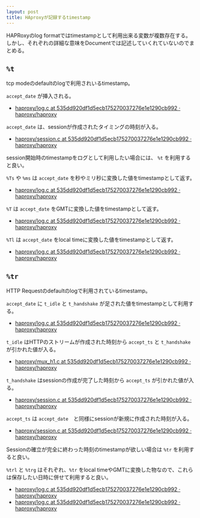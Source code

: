 ```yaml
---
layout: post
title: HAproxyが記録するtimestamp
---
```


HAPRoxyのlog formatではtimestampとして利用出来る変数が複数存在する。
しかし、それぞれの詳細な意味をDocumentでは記述していくれていないのでまとめる。

## `%t`
tcp modeのdefaultのlogで利用されいるtimestamp。

`accept_date` が挿入される。
- [haproxy/log.c at 535dd920df1d5ecb175270037276e1e1290cb992 · haproxy/haproxy](https://github.com/haproxy/haproxy/blob/535dd920df1d5ecb175270037276e1e1290cb992/src/log.c#L2236-L2243)

`accept_date` は、sessionが作成されたタイミングの時刻が入る。
- [haproxy/session.c at 535dd920df1d5ecb175270037276e1e1290cb992 · haproxy/haproxy](https://github.com/haproxy/haproxy/blob/535dd920df1d5ecb175270037276e1e1290cb992/src/session.c#L49)

session開始時のtimestampをログとして利用したい場合には、 `%t` を利用すると良い。


`%Ts` や `%ms` は `accept_date` を秒やミリ秒に変換した値をtimestampとして返す。
- [haproxy/log.c at 535dd920df1d5ecb175270037276e1e1290cb992 · haproxy/haproxy](https://github.com/haproxy/haproxy/blob/535dd920df1d5ecb175270037276e1e1290cb992/src/log.c#L2294C4-L2327)

`%T` は `accept_date` をGMTに変換した値をtimestampとして返す。
- [haproxy/log.c at 535dd920df1d5ecb175270037276e1e1290cb992 · haproxy/haproxy](https://github.com/haproxy/haproxy/blob/535dd920df1d5ecb175270037276e1e1290cb992/src/log.c#L2256C47-L2263)

`%Tl` は `accept_date` をlocal timeに変換した値をtimestampとして返す。
- [haproxy/log.c at 535dd920df1d5ecb175270037276e1e1290cb992 · haproxy/haproxy](https://github.com/haproxy/haproxy/blob/535dd920df1d5ecb175270037276e1e1290cb992/src/log.c#L2275C31-L2282)


## `%tr` 
HTTP Requestのdefaultのlogで利用されているtimestamp。

`accept_date` に `t_idle` と `t_handshake` が足された値をtimestampとして利用する。
- [haproxy/log.c at 535dd920df1d5ecb175270037276e1e1290cb992 · haproxy/haproxy](https://github.com/haproxy/haproxy/blob/535dd920df1d5ecb175270037276e1e1290cb992/src/log.c#L2245-L2254)

`t_idle` はHTTPのストリームが作成された時刻から `accept_ts` と `t_handshake` が引かれた値が入る。
- [haproxy/mux_h1.c at 535dd920df1d5ecb175270037276e1e1290cb992 · haproxy/haproxy](https://github.com/haproxy/haproxy/blob/535dd920df1d5ecb175270037276e1e1290cb992/src/mux_h1.c#L3019-L3020)

`t_handshake` はsessionの作成が完了した時刻から `accept_ts` が引かれた値が入る。
- [haproxy/session.c at 535dd920df1d5ecb175270037276e1e1290cb992 · haproxy/haproxy](https://github.com/haproxy/haproxy/blob/535dd920df1d5ecb175270037276e1e1290cb992/src/session.c#L470) 

`accept_ts` は `accept_date`　と同様にsessionが新規に作成された時刻が入る。
- [haproxy/session.c at 535dd920df1d5ecb175270037276e1e1290cb992 · haproxy/haproxy](https://github.com/haproxy/haproxy/blob/535dd920df1d5ecb175270037276e1e1290cb992/src/session.c#L50)

Sessionの確立が完全に終わった時刻のtimestampが欲しい場合は `%tr` を利用すると良い。

`%trl` と `%trg` はそれぞれ、`%tr` をlocal timeやGMTに変換した物なので、これらは保存したい日時に併せて利用すると良い。
- [haproxy/log.c at 535dd920df1d5ecb175270037276e1e1290cb992 · haproxy/haproxy](https://github.com/haproxy/haproxy/blob/535dd920df1d5ecb175270037276e1e1290cb992/src/log.c#L2284-L2292)
- [haproxy/log.c at 535dd920df1d5ecb175270037276e1e1290cb992 · haproxy/haproxy](https://github.com/haproxy/haproxy/blob/535dd920df1d5ecb175270037276e1e1290cb992/src/log.c#L2265-L2273)
